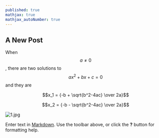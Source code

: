 ```yaml
---
published: true
mathjax: true
mathjax_autoNumber: true
---
```


## A New Post

When $$a \ne 0$$, there are two solutions to $$ax^2 + bx + c = 0$$ and they are

$$x_1 = {-b + \sqrt{b^2-4ac} \over 2a}$$


$$x_2 = {-b - \sqrt{b^2-4ac} \over 2a}$$



![1.jpg]({{site.baseurl}}/_posts/1.jpg)




Enter text in [Markdown](http://daringfireball.net/projects/markdown/). Use the toolbar above, or click the **?** button for formatting help.
